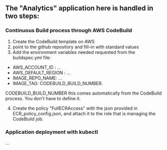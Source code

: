 ## The "Analytics" application here is handled in two steps:
### Continuous Build process through AWS CodeBuild
1. Create the CodeBuild template on AWS
2. point to the github repository and fill-in with standard values
3. Add the environment variables needed requested from the buildspec.yml file:
- AWS_ACCOUNT_ID : ...
- AWS_DEFAULT_REGION : ...
- IMAGE_REPO_NAME: ...
- IMAGE_TAG: CODEBUILD_BUILD_NUMBER.

CODEBUILD_BUILD_NUMBER this comes automatically from the CodeBuild process. You don't have to define it.

4. Create the policy "FullECRAccess" with the json provided in ECR_policy_config.json, and attach it to the role that is managing the CodeBuild job.

### Application deployment with kubectl
...
